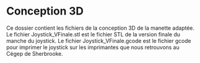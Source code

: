 # Conception 3D
Ce dossier contient les fichiers de la conception 3D de la manette adaptée.
Le fichier Joystick_VFinale.stl est le fichier STL de la version finale du manche du joystick.
Le fichier Joystick_VFinale.gcode est le fichier gcode pour imprimer le joystick sur les imprimantes que
nous retrouvons au Cégep de Sherbrooke.
